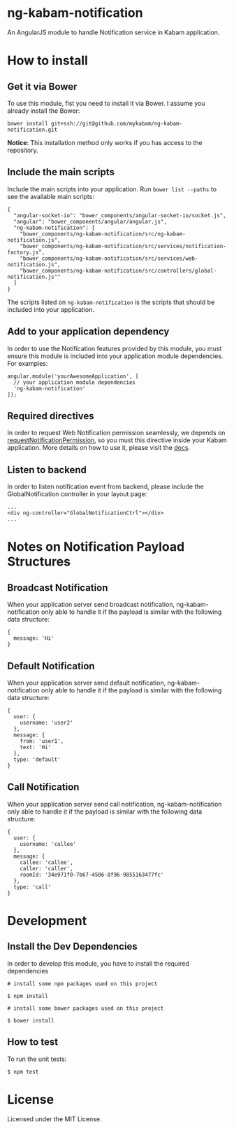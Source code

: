 ng-kabam-notification
=====================

An AngularJS module to handle Notification service in Kabam application.

# How to install

## Get it via Bower

To use this module, fist you need to install it via Bower. I assume you already install the Bower:

```
bower install git+ssh://git@github.com/mykabam/ng-kabam-notification.git
```

**Notice**: This installation method only works if you has access to the repository.

## Include the main scripts

Include the main scripts into your application. Run `bower list --paths` to see the available main scripts:

```
{
  "angular-socket-io": "bower_components/angular-socket-io/socket.js",
  "angular": "bower_components/angular/angular.js",
  "ng-kabam-notification": [
    "bower_components/ng-kabam-notification/src/ng-kabam-notification.js",
    "bower_components/ng-kabam-notification/src/services/notification-factory.js",
    "bower_components/ng-kabam-notification/src/services/web-notification.js",
    "bower_components/ng-kabam-notification/src/controllers/global-notification.js""
  ]
}
```

The scripts listed on `ng-kabam-notification` is the scripts that should be included into your application.

## Add to your application dependency

In order to use the Notification features provided by this module, you must ensure this module is included into your application module dependencies. For examples:

```
angular.module('yourAwesomeApplication', [
  // your application module dependencies
  'ng-kabam-notification'
]);
```

## Required directives

In order to request Web Notification permission seamlessly, we depends on [requestNotificationPermission](https://github.com/mykabam/requestNotificationPermission), so you must this directive inside your Kabam application. More details on how to use it, please visit the [docs](https://github.com/mykabam/requestNotificationPermission#how-to-use).

## Listen to backend

In order to listen notification event from backend, please include the GlobalNotification controller in your layout page:

```
...
<div ng-controller="GlobalNotificationCtrl"></div>
...
```

# Notes on Notification Payload Structures

## Broadcast Notification

When your application server send broadcast notification,
ng-kabam-notification only able to handle it if the payload is similar with the
following data structure:

```
{
  message: 'Hi'
}
```

## Default Notification

When your application server send default notification,
ng-kabam-notification only able to handle it if the payload is similar with the
following data structure:

```
{
  user: {
    username: 'user2'
  },
  message: {
    from: 'user1',
    text: 'Hi'
  },
  type: 'default'
}
```

## Call Notification

When your application server send call notification,
ng-kabam-notification only able to handle it if the payload is similar with the
following data structure:

```
{
  user: {
    username: 'callee'
  },
  message: {
    callee: 'callee',
    caller: 'caller',
    roomId: '34e971f0-7b67-4506-8f96-9855163477fc'
  },
  type: 'call'
}
```

# Development

## Install the Dev Dependencies

In order to develop this module, you have to install the required dependencies

```
# install some npm packages used on this project

$ npm install

# install some bower packages used on this project

$ bower install
```

## How to test

To run the unit tests:

```
$ npm test
```

# License

Licensed under the MIT License.
